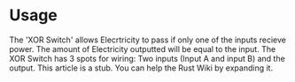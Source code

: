 # Usage

The 'XOR Switch' allows Elecrtricity to pass if only one of the inputs recieve power. The amount of Electricity outputted will be equal to the input.
The XOR Switch has 3 spots for wiring: Two inputs (Input A and input B) and the output.
This article is a stub. You can help the Rust Wiki by expanding it.

